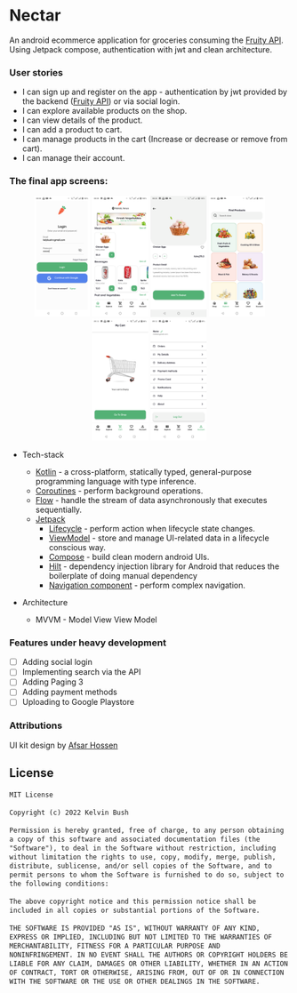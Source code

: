 # Nectar
An android ecommerce application for groceries consuming the [Fruity API](https://github.com/kelvinbush/Fruity-S). Using
Jetpack compose, authentication with jwt and clean architecture.


### User stories
* I can sign up and register on the app - authentication by jwt provided by the backend ([Fruity API](https://github.com/kelvinbush/Fruity-S)) or via social login.
* I can explore available products on the shop.
* I can view details of the product.
* I can add a product to cart.
* I can manage products in the cart (Increase or decrease or remove from cart).
* I can manage their account.

### The final app screens:

<div align="center">
<img src="images/1.png" width="20%"/>
<img src="images/2.png" width="20%"/> 
<img src="images/3.png" width="20%"/> 
<img src="images/4.png" width="20%"/>
<img src="images/5.png" width="20%"/> 
<img src="images/6.png" width="20%"/> 
</div>


* Tech-stack
    * [Kotlin](https://kotlinlang.org/) - a cross-platform, statically typed, general-purpose programming language with type inference.
    * [Coroutines](https://kotlinlang.org/docs/reference/coroutines-overview.html) - perform background operations.
    * [Flow](https://kotlinlang.org/docs/reference/coroutines/flow.html) - handle the stream of data asynchronously that executes sequentially.
    * [Jetpack](https://developer.android.com/jetpack)
        * [Lifecycle](https://developer.android.com/topic/libraries/architecture/lifecycle) - perform action when lifecycle state changes.
        * [ViewModel](https://developer.android.com/topic/libraries/architecture/viewmodel) - store and manage UI-related data in a lifecycle conscious way.
        * [Compose](https://developer.android.com/jetpack/compose?gclsrc=ds&gclsrc=ds) - build clean modern android UIs.
        * [Hilt](https://developer.android.com/training/dependency-injection/hilt-android) - dependency injection library for Android that reduces the boilerplate of doing manual dependency
        * [Navigation component](https://developer.android.com/guide/navigation) - perform complex navigation.

* Architecture
    * MVVM - Model View View Model


### Features under heavy development

- [ ] Adding social login
- [ ] Implementing search via the API
- [ ] Adding Paging 3
- [ ] Adding payment methods
- [ ] Uploading to Google Playstore

### Attributions
UI kit design by [Afsar Hossen](https://dribbble.com/imshuvo97?ref=uistore.design)

## License
```
MIT License 

Copyright (c) 2022 Kelvin Bush

Permission is hereby granted, free of charge, to any person obtaining
a copy of this software and associated documentation files (the
"Software"), to deal in the Software without restriction, including
without limitation the rights to use, copy, modify, merge, publish,
distribute, sublicense, and/or sell copies of the Software, and to
permit persons to whom the Software is furnished to do so, subject to
the following conditions:

The above copyright notice and this permission notice shall be
included in all copies or substantial portions of the Software.

THE SOFTWARE IS PROVIDED "AS IS", WITHOUT WARRANTY OF ANY KIND,
EXPRESS OR IMPLIED, INCLUDING BUT NOT LIMITED TO THE WARRANTIES OF
MERCHANTABILITY, FITNESS FOR A PARTICULAR PURPOSE AND
NONINFRINGEMENT. IN NO EVENT SHALL THE AUTHORS OR COPYRIGHT HOLDERS BE
LIABLE FOR ANY CLAIM, DAMAGES OR OTHER LIABILITY, WHETHER IN AN ACTION
OF CONTRACT, TORT OR OTHERWISE, ARISING FROM, OUT OF OR IN CONNECTION
WITH THE SOFTWARE OR THE USE OR OTHER DEALINGS IN THE SOFTWARE.
```
